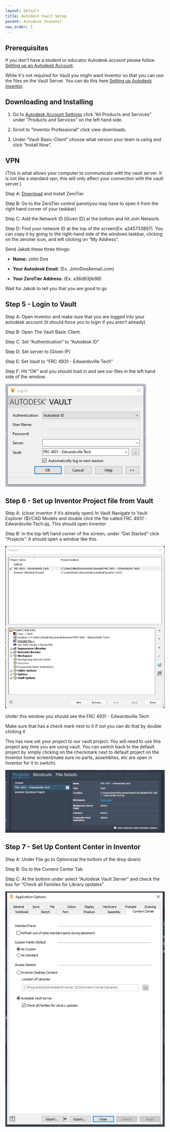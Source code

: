 ```yaml
---
layout: default
title: Autodesk Vault Setup
parent: Autodesk Inventor
nav_order: 3
---
```


## Prerequisites

If you don't have a student or educator Autodesk account please follow [Setting up an Autodesk Account](./Setting-up-an-Autodesk-Account.md).

While it's not required for Vault you might want Inventor so that you can use the files on the Vault Server. 
You can do this here [Setting up Autodesk Inventor](./Setting-up-Autodesk-Inventor.md).

## Downloading and Installing

 1. Go to [Autodesk Account Settings](https://manage.autodesk.com/home/) click “All Products and Services” under "Products and Services” on the
left hand side.

 2. Scroll to “Inventor Professional” click view downloads.

 3. Under “Vault Basic-Client” choose what version your team is using and click “Install Now”.

## VPN

(This is what allows your computer to communicate with the vault server. It is not
like a standard vpn, this will only affect your connection with the vault server.)

Step A: [Download](https://www.zerotier.com/download/) and install ZeroTier

Step B: Go to the ZeroTier control panel(you may have to open it from the right hand
corner of your taskbar)

Step C: Add the Network ID [Given ID] at the bottom and hit Join Network.

Step D: Find your network ID at the top of the screen(Ex: a245733897). You can copy it
by going to the right-hand side of the windows taskbar, clicking on the zerotier icon, and left
clicking on “My Address”.

Send Jakob these three things:

* **Name:** John Doe

* **Your Autodesk Email:** (Ex. JohnDoeAemail.com)

* **Your ZeroTier Address:** (Ex. a36d93jfe98)

Wait for Jakob to tell you that you are good to go

## Step 5 - Login to Vault

Step A: Open inventor and make sure that you are logged into your autodesk account.(it
should force you to login if you aren’t already)

Step B: Open The Vault Basic Client.

Step C: Set “Authentication” to “Autodesk ID”

Step D: Set server to [Given IP]

Step E: Set Vault to “FRC 4931 - Edwardsville Tech”

Step F: Hit “OK” and you should load in and see our files in the left hand side of the
window.

![Log In](./images/LogIn.png)

## Step 6 - Set up Inventor Project file from Vault

Step A: (close inventor if it’s already open) In Vault Navigate to Vault Explorer ($)/CAD
Models and double click the file called FRC 4931 - Edwardsville Tech.ipj. This should open
Inventor

Step B: In the top left hand corner of the screen, under “Get Started” click “Projects”. It
should open a window like this.

![Projects](./images/Projects.png)

Under this window you should see the FRC 4931 - Edwardsville Tech

Make sure that has a check mark next to it if not you can do that by double clicking it

This has now set your project to our vault project. You will need to use this project any time you are using vault. You can switch back to the default project by simply clicking on the checkmark next to default project on the Inventor home screen(make sure no parts, assemblies, etc are open in Inventor for it to switch).

![Inventor Home](./images/InventorHome.png)

## Step 7 - Set Up Content Center in Inventor

Step A: Under File go to Options(at the bottom of the drop down)

Step B: Go to the Content Center Tab

Step C: At the bottom under select “Autodesk Vault Server” and check the box for
“Check all Families for Library updates”

![Application Options](./images/ApplicationOptions.png)


